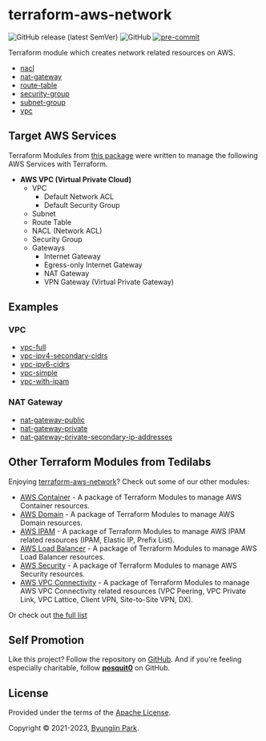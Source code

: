 # terraform-aws-network

![GitHub release (latest SemVer)](https://img.shields.io/github/v/release/tedilabs/terraform-aws-network?color=blue&sort=semver&style=flat-square)
![GitHub](https://img.shields.io/github/license/tedilabs/terraform-aws-network?color=blue&style=flat-square)
[![pre-commit](https://img.shields.io/badge/pre--commit-enabled-brightgreen?logo=pre-commit&logoColor=white&style=flat-square)](https://github.com/pre-commit/pre-commit)

Terraform module which creates network related resources on AWS.

- [nacl](./modules/nacl)
- [nat-gateway](./modules/nat-gateway)
- [route-table](./modules/route-table)
- [security-group](./modules/security-group)
- [subnet-group](./modules/subnet-group)
- [vpc](./modules/vpc)


## Target AWS Services

Terraform Modules from [this package](https://github.com/tedilabs/terraform-aws-network) were written to manage the following AWS Services with Terraform.

- **AWS VPC (Virtual Private Cloud)**
  - VPC
    - Default Network ACL
    - Default Security Group
  - Subnet
  - Route Table
  - NACL (Network ACL)
  - Security Group
  - Gateways
    - Internet Gateway
    - Egress-only Internet Gateway
    - NAT Gateway
    - VPN Gateway (Virtual Private Gateway)


## Examples

### VPC

- [vpc-full](./examples/vpc-full)
- [vpc-ipv4-secondary-cidrs](./examples/vpc-ipv4-secondary-cidrs)
- [vpc-ipv6-cidrs](./examples/vpc-ipv6-cidrs)
- [vpc-simple](./examples/vpc-simple)
- [vpc-with-ipam](./examples/vpc-with-ipam)

### NAT Gateway

- [nat-gateway-public](./examples/nat-gateway-public/)
- [nat-gateway-private](./examples/nat-gateway-private/)
- [nat-gateway-private-secondary-ip-addresses](./examples/nat-gateway-private-secondary-ip-addresses)


## Other Terraform Modules from Tedilabs

Enjoying [terraform-aws-network](https://github.com/tedilabs/terraform-aws-network)? Check out some of our other modules:

- [AWS Container](https://github.com/tedilabs/terraform-aws-container) - A package of Terraform Modules to manage AWS Container resources.
- [AWS Domain](https://github.com/tedilabs/terraform-aws-domain) - A package of Terraform Modules to manage AWS Domain resources.
- [AWS IPAM](https://github.com/tedilabs/terraform-aws-ipam) - A package of Terraform Modules to manage AWS IPAM related resources (IPAM, Elastic IP, Prefix List).
- [AWS Load Balancer](https://github.com/tedilabs/terraform-aws-load-balancer) - A package of Terraform Modules to manage AWS Load Balancer resources.
- [AWS Security](https://github.com/tedilabs/terraform-aws-security) - A package of Terraform Modules to manage AWS Security resources.
- [AWS VPC Connectivity](https://github.com/tedilabs/terraform-aws-vpc-connectivity) - A package of Terraform Modules to manage AWS VPC Connectivity related resources (VPC Peering, VPC Private Link, VPC Lattice, Client VPN, Site-to-Site VPN, DX).

Or check out [the full list](https://github.com/search?q=org%3Atedilabs+topic%3Aterraform-module&type=repositories)


## Self Promotion

Like this project? Follow the repository on [GitHub](https://github.com/tedilabs/terraform-aws-network). And if you're feeling especially charitable, follow **[posquit0](https://github.com/posquit0)** on GitHub.


## License

Provided under the terms of the [Apache License](LICENSE).

Copyright © 2021-2023, [Byungjin Park](https://www.posquit0.com).
